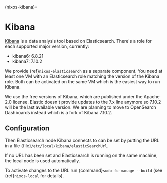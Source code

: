(nixos-kibana)=

# Kibana

[Kibana](https://www.elastic.co/kibana) is a data analysis tool based on
Elasticsearch. There's a role for each supported major version, currently:

- kibana6: 6.8.21
- kibana7: 7.10.2

We provide {ref}`nixos-elasticsearch` as a separate component. You need at least
one VM with an Elasticsearch role matching the version of the Kibana role. Both
can be activated on the same VM which is the easiest way to run Kibana.

We use the free versions of Kibana, which are published under the Apache 2.0
license. Elastic doesn't provide updates to the 7.x line anymore so 7.10.2 will
be the last available version. We are planning to move to OpenSearch Dashboards
instead which is a fork of Kibana 7.10.2.

## Configuration

Then Elasticsearch node Kibana connects to can be set by putting the URL
in a file {file}`/etc/local/kibana/elasticSearchUrl`.

If no URL has been set and Elasticsearch is running on the same machine,
the local node is used automatically.

To activate changes to the URL run {command}`sudo fc-manage --build`
(see {ref}`nixos-local` for details).
